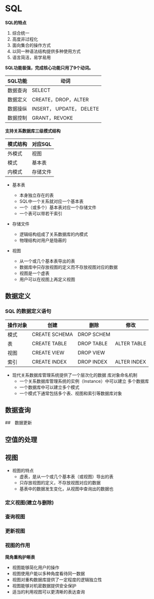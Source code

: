 # SQL


**SQL的特点**

1. 综合统一
2. 高度非过程化
3. 面向集合的操作方式
4. 以同一种语法结构提供多种使用方式
5. 语言简洁，易学易用

**SQL功能极强，完成核心功能只用了9个动词。**


SQL功能  | 动词
---------|---------
数据查询 | SELECT
数据定义 | CREATE，DROP，ALTER
数据操纵 | INSERT， UPDATE， DELETE
数据控制 | GRANT，REVOKE


**支持关系数据库三级模式结构**

模式结构 | 对应SQL
---------|---------
外模式   | 视图
模式     | 基本表
内模式   | 存储文件


- 基本表
	- 本身独立存在的表
	- SQL中一个关系就对应一个基本表
	- 一个（或多个）基本表对应一个存储文件
	- 一个表可以带若干索引

- 存储文件
	- 逻辑结构组成了关系数据库的内模式
	- 物理结构对用户是隐蔽的

- 视图
	- 从一个或几个基本表导出的表
	- 数据库中只存放视图的定义而不存放视图对应的数据
	- 视图是一个虚表
	- 用户可以在视图上再定义视图


## 数据定义

### SQL 的数据定义语句

操作对象 | 创建          | 删除       | 修改
---------|---------------|------------|------------
模式     | CREATE SCHEMA | DROP SCHEM| 
表       | CREATE TABLE  | DROP TABLE | ALTER TABLE
视图     | CREATE VIEW   | DROP VIEW| 
索引     | CREATE INDEX  | DROP INDEX | ALTER INDEX


- 现代关系数据库管理系统提供了一个层次化的数据
库对象命名机制
	- 一个关系数据库管理系统的实例（Instance）中可以建立
多个数据库
	- 一个数据库中可以建立多个模式
	- 一个模式下通常包括多个表、视图和索引等数据库对象<Paste>




## 数据查询


##　数据更新


## 空值的处理



## 视图

- 视图的特点
	- 虚表，是从一个或几个基本表（或视图）导出的表
	- 只存放视图的定义，不存放视图对应的数据
	- 基表中的数据发生变化，从视图中查询出的数据也



### 定义视图(建立与删除)

### 查询视图

### 更新视图


### 视图的作用

**简角重构护晰表**

- 视图能够简化用户的操作
- 视图使用户能以多种角度看待同一数据
- 视图对重构数据库提供了一定程度的逻辑独立性
- 视图能够对机密数据提供安全保护
- 适当的利用视图可以更清晰的表达查询
